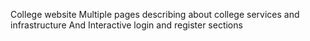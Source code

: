 College website
Multiple pages describing about college services and infrastructure
And Interactive login and register sections
